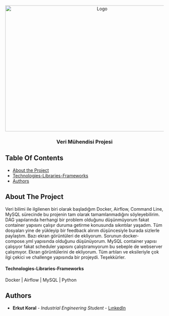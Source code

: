 <br/>
<p align="center">
  <a href="https://github.com/erkutkoral/PIWORKS_PearInc_Project">
    <img src="https://argeportal.yildizteknopark.com.tr/Upload/FirmaTanitimKarti/FirmaLogo/9ca99cab-e662-475f-932c-153b8ac85232.png" alt="Logo" width="600" height="400">
  </a>

  <h3 align="center">Veri Mühendisi Projesi</h3>



## Table Of Contents

* [About the Project](#about-the-project)
* [Technologies-Libraries-Frameworks](#technologies-libraries-frameworks)
* [Authors](#authors)

## About The Project
Veri bilimi ile ilgilenen biri olarak başladığım Docker, Airflow, Command Line, MySQL sürecinde bu projenin tam olarak tamamlanmadığını söyleyebilirim. DAG yapılarında herhangi bir problem olduğunu düşünmüyorum fakat container yapısını çalışır duruma getirme konusunda sıkıntılar yaşadım. Tüm dosyaları yine de yükleyip bir feedback alırım düşüncesiyle burada sizlerle paylaştım. Bazı ekran görüntüleri de ekliyorum. Sorunun docker-compose.yml yapısında olduğunu düşünüyorum. MySQL container yapısı çalışıyor fakat scheduler yapısını çalıştıramıyorum bu sebeple de webserver çalışmıyor. Ekran görüntülerini de ekliyorum. Tüm artıları ve eksileriyle çok ilgi çekici ve challenge yapısında bir projeydi. Teşekkürler.
#### Technologies-Libraries-Frameworks
Docker | Airflow | MySQL | Python 

## Authors

* **Erkut Koral** - *Industrial Engineering Student* - [LınkedIn](https://www.linkedin.com/in/erkutkoral/)
